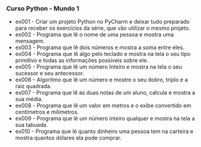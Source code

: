 ### Curso Python - Mundo 1
* ex001 - Criar um projeto Python no PyCharm e deixar tudo preparado para receber os exercícios da série, que vão utilizar o mesmo projeto.
* ex002 - Programa que lê o nome de uma pessoa e mostra uma mensagem.
* ex003 - Programa que lê dois números e mostra a soma entre eles.
* ex004 - Programa que lê algo pelo teclado e mostra na tela o seu tipo primitivo e todas as informações possíveis sobre ele.
* ex005 - Programa que lê um número Inteiro e mostra na tela o seu sucessor e seu antecessor.
* ex006 - Algoritmo que lê um número e mostre o seu dobro, triplo e a raiz quadrada.
* ex007 - Programa que lê as duas notas de um aluno, calcula e mostra a sua média.
* ex008 - Programa que lê um valor em metros e o exibe convertido em centímetros e milímetros.
* ex009 - Programa que lê um número inteiro qualquer e mostra na tela a sua tabuada.
* ex010 - Programa que lê quanto dinheiro uma pessoa tem na carteira e mostra quantos dólares ela pode comprar.
